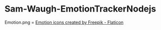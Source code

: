 # Sam-Waugh-EmotionTrackerNodejs


Emotion.png = <a href="https://www.flaticon.com/free-icons/emotion" title="emotion icons">Emotion icons created by Freepik - Flaticon</a>